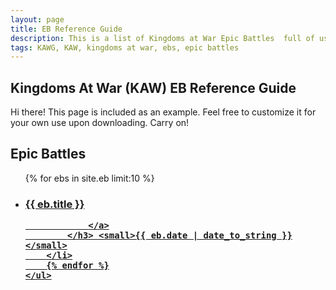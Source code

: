 ```yaml
---
layout: page
title: EB Reference Guide
description: This is a list of Kingdoms at War Epic Battles  full of usefule tips and instructions on how to beat them.
tags: KAWG, KAW, kingdoms at war, ebs, epic battles
---
```


## Kingdoms At War (KAW) EB Reference Guide

<p class="message">
    Hi there! This page is included as an example. Feel free to customize it for your own use upon downloading. Carry on!
</p>
<div class="related">
    <h2>Epic Battles</h2>
    <ul class="related-posts">
        {% for ebs in site.eb limit:10 %}
        <li>
            <h3>
                <a href="{{ eb.url }}">
                {{ eb.title }}


                </a>
            </h3> <small>{{ eb.date | date_to_string }}</small>
        </li>
        {% endfor %}
    </ul>
</div>
